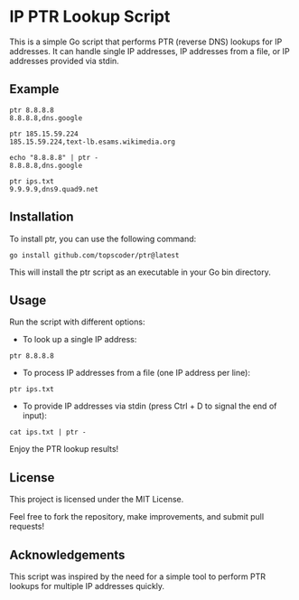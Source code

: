 # IP PTR Lookup Script

This is a simple Go script that performs PTR (reverse DNS) lookups for IP addresses. It can handle single IP addresses, IP addresses from a file, or IP addresses provided via stdin.

## Example

```
ptr 8.8.8.8
8.8.8.8,dns.google

ptr 185.15.59.224
185.15.59.224,text-lb.esams.wikimedia.org

echo "8.8.8.8" | ptr -
8.8.8.8,dns.google

ptr ips.txt
9.9.9.9,dns9.quad9.net
```

## Installation

To install ptr, you can use the following command:

```shell
go install github.com/topscoder/ptr@latest
```

This will install the ptr script as an executable in your Go bin directory.

## Usage

Run the script with different options:

* To look up a single IP address:

```shell
ptr 8.8.8.8
```

* To process IP addresses from a file (one IP address per line):

```shell
ptr ips.txt
```

* To provide IP addresses via stdin (press Ctrl + D to signal the end of input):

```shell
cat ips.txt | ptr -
```

Enjoy the PTR lookup results!

## License

This project is licensed under the MIT License.

Feel free to fork the repository, make improvements, and submit pull requests!

## Acknowledgements

This script was inspired by the need for a simple tool to perform PTR lookups for multiple IP addresses quickly.
